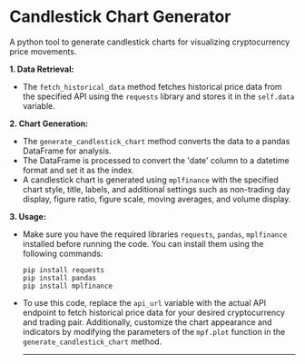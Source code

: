 # Candlestick Chart Generator

A python tool to generate candlestick charts for visualizing cryptocurrency price movements.

__1. Data Retrieval:__

 - The ```fetch_historical_data``` method fetches historical price data from the specified API using the ```requests``` library and stores it in the ```self.data``` variable.
   
__2. Chart Generation:__

 - The ```generate_candlestick_chart``` method converts the data to a pandas DataFrame for analysis.
 - The DataFrame is processed to convert the 'date' column to a datetime format and set it as the index.
 - A candlestick chart is generated using ```mplfinance``` with the specified chart style, title, labels, and additional settings such as non-trading day display, figure ratio, figure scale, moving averages, and volume display.

__3. Usage:__

 - Make sure you have the required libraries ```requests```, ```pandas```, ```mplfinance``` installed before running the code. You can install them using the following commands:
   ```
   pip install requests
   pip install pandas
   pip install mplfinance
   ```
 - To use this code, replace the ```api_url``` variable with the actual API endpoint to fetch historical price data for your desired cryptocurrency and trading pair. Additionally, customize the chart appearance and indicators by modifying the parameters of the ```mpf.plot``` function in the ```generate_candlestick_chart``` method.

   -----
   
   
